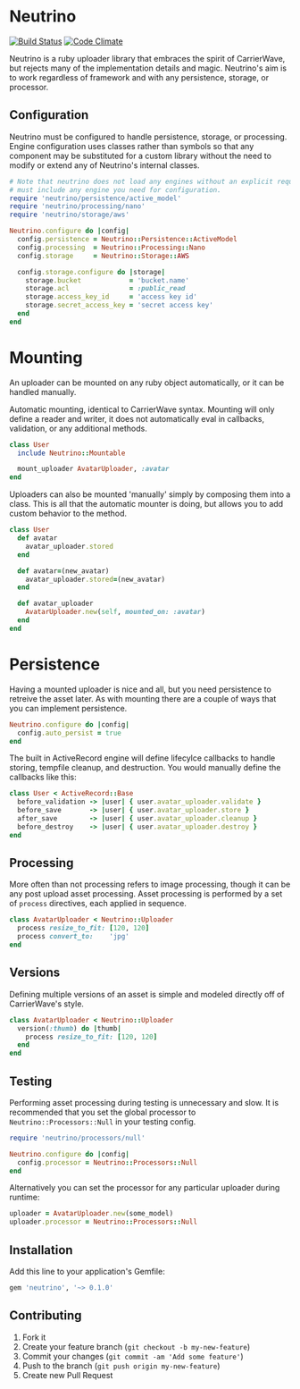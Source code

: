 # Neutrino

[![Build Status](https://travis-ci.org/sorentwo/neutrino.png?branch=master)](https://travis-ci.org/sorentwo/neutrino)
[![Code Climate](https://codeclimate.com/github/sorentwo/neutrino.png)](https://codeclimate.com/github/sorentwo/neutrino)

Neutrino is a ruby uploader library that embraces the spirit of CarrierWave,
but rejects many of the implementation details and magic. Neutrino's aim is to
work regardless of framework and with any persistence, storage, or processor.

## Configuration

Neutrino must be configured to handle persistence, storage, or processing.
Engine configuration uses classes rather than symbols so that any component may
be substituted for a custom library without the need to modify or extend any of
Neutrino's internal classes.

```ruby
# Note that neutrino does not load any engines without an explicit require, you
# must include any engine you need for configuration.
require 'neutrino/persistence/active_model'
require 'neutrino/processing/nano'
require 'neutrino/storage/aws'

Neutrino.configure do |config|
  config.persistence = Neutrino::Persistence::ActiveModel
  config.processing  = Neutrino::Processing::Nano
  config.storage     = Neutrino::Storage::AWS

  config.storage.configure do |storage|
    storage.bucket            = 'bucket.name'
    storage.acl               = :public_read
    storage.access_key_id     = 'access key id'
    storage.secret_access_key = 'secret access key'
  end
end
```

# Mounting

An uploader can be mounted on any ruby object automatically, or it can be
handled manually.

Automatic mounting, identical to CarrierWave syntax. Mounting will only define
a reader and writer, it does not automatically eval in callbacks, validation,
or any additional methods.

```ruby
class User
  include Neutrino::Mountable

  mount_uploader AvatarUploader, :avatar
end
```

Uploaders can also be mounted 'manually' simply by composing them into a class.
This is all that the automatic mounter is doing, but allows you to add custom
behavior to the method.

```ruby
class User
  def avatar
    avatar_uploader.stored
  end

  def avatar=(new_avatar)
    avatar_uploader.stored=(new_avatar)
  end

  def avatar_uploader
    AvatarUploader.new(self, mounted_on: :avatar)
  end
end
```

# Persistence

Having a mounted uploader is nice and all, but you need persistence to retreive
the asset later. As with mounting there are a couple of ways that you can
implement persistence.

```ruby
Neutrino.configure do |config|
  config.auto_persist = true
end
```

The built in ActiveRecord engine will define lifecylce callbacks to handle
storing, tempfile cleanup, and destruction. You would manually define the
callbacks like this:

```ruby
class User < ActiveRecord::Base
  before_validation -> |user| { user.avatar_uploader.validate }
  before_save       -> |user| { user.avatar_uploader.store }
  after_save        -> |user| { user.avatar_uploader.cleanup }
  before_destroy    -> |user| { user.avatar_uploader.destroy }
end
```

## Processing

More often than not processing refers to image processing, though it can be any
post upload asset processing. Asset processing is performed by a set of
`process` directives, each applied in sequence.

```ruby
class AvatarUploader < Neutrino::Uploader
  process resize_to_fit: [120, 120]
  process convert_to:    'jpg'
end
```

## Versions

Defining multiple versions of an asset is simple and modeled directly off of
CarrierWave's style.

```ruby
class AvatarUploader < Neutrino::Uploader
  version(:thumb) do |thumb|
    process resize_to_fit: [120, 120]
  end
end
```

## Testing

Performing asset processing during testing is unnecessary and slow. It is
recommended that you set the global processor to `Neutrino::Processors::Null`
in your testing config.

```ruby
require 'neutrino/processors/null'

Neutrino.configure do |config|
  config.processor = Neutrino::Processors::Null
end
```

Alternatively you can set the processor for any particular uploader during
runtime:

```ruby
uploader = AvatarUploader.new(some_model)
uploader.processor = Neutrino::Processors::Null
```

## Installation

Add this line to your application's Gemfile:

```ruby
gem 'neutrino', '~> 0.1.0'
```

## Contributing

1. Fork it
2. Create your feature branch (`git checkout -b my-new-feature`)
3. Commit your changes (`git commit -am 'Add some feature'`)
4. Push to the branch (`git push origin my-new-feature`)
5. Create new Pull Request
